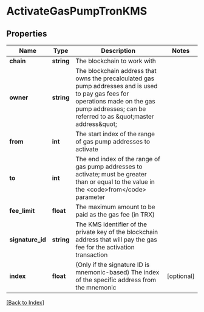 # ActivateGasPumpTronKMS

## Properties

Name | Type | Description | Notes
------------ | ------------- | ------------- | -------------
**chain** | **string** | The blockchain to work with |
**owner** | **string** | The blockchain address that owns the precalculated gas pump addresses and is used to pay gas fees for operations made on the gas pump addresses; can be referred to as \&quot;master address\&quot; |
**from** | **int** | The start index of the range of gas pump addresses to activate |
**to** | **int** | The end index of the range of gas pump addresses to activate; must be greater than or equal to the value in the &lt;code&gt;from&lt;/code&gt; parameter |
**fee_limit** | **float** | The maximum amount to be paid as the gas fee (in TRX) |
**signature_id** | **string** | The KMS identifier of the private key of the blockchain address that will pay the gas fee for the activation transaction |
**index** | **float** | (Only if the signature ID is mnemonic-based) The index of the specific address from the mnemonic | [optional]

[[Back to Index]](../index.md)

